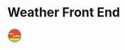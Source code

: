 # Weather Front End

![SDG](./docs/button.png)

<!-- API KEY: d1ed4e2246ee255a3e6881943fd96a29 -->
<!--
    You can use the API key in any of the URLs by appending appid=KEY
        Example: from the docs https://api.openweathermap.org/data/2.5/weather?q=Tampa becomes https://api.openweathermap.org/data/2.5/weather?q=Tampa&appid=cbb5b6537cd4a6eccd9aee04ffffffff
        NOTE: It will take about 10 to 30 minutes for your API key to be active

Explorer Mode

    - Create a simple HTML page that has a text box and a search button

    <!-- DONE ->

    - Allow the user to type in a place, click the search button, and ,  using openweathermap.org, get the current weather for that location.

    <!-- DONE ->

    - Display the weather to user by adding elements to the DOM.

    <!-- DONE ->

    - Allow the user to search by zip or city name.

    <!-- DONE ->

Adventure Mode

    - Using the HTML5 Geolocation API, search for the users current location when page loads.

    - Store the Users last search and use it to search for the value on page load. HINT: localstorage

    <!-- DONE ->

    - Remove the need for the search button and search when the user stops typing. HINT: use setTimeout and the change event. to track when the user stops typing.

Epic Mode

    - Add a type ahead using Google Places API

    -->
